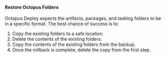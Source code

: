 #### Restore Octopus Folders

Octopus Deploy expects the artifacts, packages, and tasklog folders to be in a specific format.  The best chance of success is to:

1. Copy the existing folders to a safe location.
2. Delete the contents of the existing folders.
3. Copy the contents of the existing folders from the backup.
4. Once the rollback is complete, delete the copy from the first step.